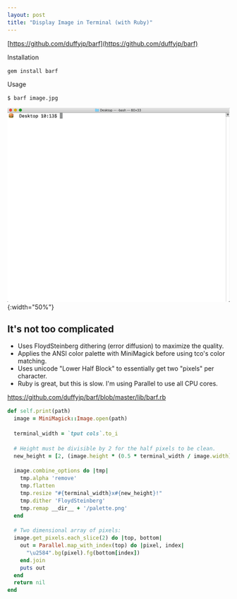 ```yaml
---
layout: post
title: "Display Image in Terminal (with Ruby)"
---
```


[https://github.com/duffyjp/barf](https://github.com/duffyjp/barf)

Installation
```bash
gem install barf
```

Usage
```bash
$ barf image.jpg
```

![example](/assets/img/barf.gif){:width="50%"}

## It's not too complicated 
* Uses FloydSteinberg dithering (error diffusion) to maximize the quality.
* Applies the ANSI color palette with MiniMagick before using tco's color matching.
* Uses unicode "Lower Half Block" to essentially get two "pixels" per character.
* Ruby is great, but this is slow.  I'm using Parallel to use all CPU cores.

https://github.com/duffyjp/barf/blob/master/lib/barf.rb
```ruby
def self.print(path)
  image = MiniMagick::Image.open(path)

  terminal_width = `tput cols`.to_i

  # Height must be divisible by 2 for the half pixels to be clean.
  new_height = [2, (image.height * (0.5 * terminal_width / image.width)).to_i * 2].max

  image.combine_options do |tmp|
    tmp.alpha 'remove'
    tmp.flatten
    tmp.resize "#{terminal_width}x#{new_height}!"
    tmp.dither 'FloydSteinberg'
    tmp.remap __dir__ + '/palette.png'
  end

  # Two dimensional array of pixels:
  image.get_pixels.each_slice(2) do |top, bottom|
    out = Parallel.map_with_index(top) do |pixel, index|
      "\u2584".bg(pixel).fg(bottom[index])
    end.join
    puts out
  end
  return nil
end
```